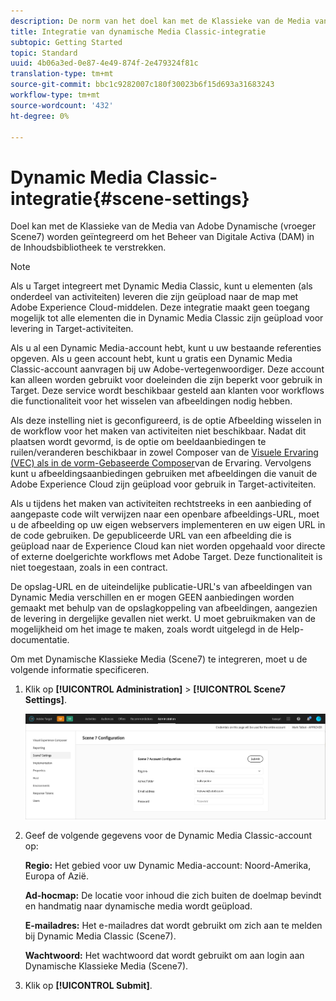```yaml
---
description: De norm van het doel kan met de Klassieke van de Media van Adobe Dynamische (vroeger Scene7) worden geïntegreerd om Digital Asset Management (DAM) in de Inhoudsbibliotheek te verstrekken.
title: Integratie van dynamische Media Classic-integratie
subtopic: Getting Started
topic: Standard
uuid: 4b06a3ed-0e87-4e49-874f-2e479324f81c
translation-type: tm+mt
source-git-commit: bbc1c9282007c180f30023b6f15d693a31683243
workflow-type: tm+mt
source-wordcount: '432'
ht-degree: 0%

---
```



# Dynamic Media Classic-integratie{#scene-settings}

Doel kan met de Klassieke van de Media van Adobe Dynamische (vroeger Scene7) worden geïntegreerd om het Beheer van Digitale Activa (DAM) in de Inhoudsbibliotheek te verstrekken.

>[!NOTE]
>
>Als u Target integreert met Dynamic Media Classic, kunt u elementen (als onderdeel van activiteiten) leveren die zijn geüpload naar de map met Adobe Experience Cloud-middelen. Deze integratie maakt geen toegang mogelijk tot alle elementen die in Dynamic Media Classic zijn geüpload voor levering in Target-activiteiten.

Als u al een Dynamic Media-account hebt, kunt u uw bestaande referenties opgeven. Als u geen account hebt, kunt u gratis een Dynamic Media Classic-account aanvragen bij uw Adobe-vertegenwoordiger. Deze account kan alleen worden gebruikt voor doeleinden die zijn beperkt voor gebruik in Target. Deze service wordt beschikbaar gesteld aan klanten voor workflows die functionaliteit voor het wisselen van afbeeldingen nodig hebben.

Als deze instelling niet is geconfigureerd, is de optie Afbeelding wisselen in de workflow voor het maken van activiteiten niet beschikbaar. Nadat dit plaatsen wordt gevormd, is de optie om beeldaanbiedingen te ruilen/veranderen beschikbaar in zowel Composer van de [Visuele Ervaring (VEC) als in de vorm-Gebaseerde Composer](../c-experiences/experiences.md#concept_A2E10F6AFB3D4AEAB6951EE14688848D)van de Ervaring. Vervolgens kunt u afbeeldingsaanbiedingen gebruiken met afbeeldingen die vanuit de Adobe Experience Cloud zijn geüpload voor gebruik in Target-activiteiten.

Als u tijdens het maken van activiteiten rechtstreeks in een aanbieding of aangepaste code wilt verwijzen naar een openbare afbeeldings-URL, moet u de afbeelding op uw eigen webservers implementeren en uw eigen URL in de code gebruiken. De gepubliceerde URL van een afbeelding die is geüpload naar de Experience Cloud kan niet worden opgehaald voor directe of externe doelgerichte workflows met Adobe Target. Deze functionaliteit is niet toegestaan, zoals in een contract.

De opslag-URL en de uiteindelijke publicatie-URL&#39;s van afbeeldingen van Dynamic Media verschillen en er mogen GEEN aanbiedingen worden gemaakt met behulp van de opslagkoppeling van afbeeldingen, aangezien de levering in dergelijke gevallen niet werkt. U moet gebruikmaken van de mogelijkheid om het image te maken, zoals wordt uitgelegd in de Help-documentatie.

Om met Dynamische Klassieke Media (Scene7) te integreren, moet u de volgende informatie specificeren.

1. Klik op **[!UICONTROL Administration]** > **[!UICONTROL Scene7 Settings]**.

   ![Pagina Scene7](/help/administrating-target/assets/scene7.png)

1. Geef de volgende gegevens voor de Dynamic Media Classic-account op:

   **Regio:** Het gebied voor uw Dynamic Media-account: Noord-Amerika, Europa of Azië.

   **Ad-hocmap:** De locatie voor inhoud die zich buiten de doelmap bevindt en handmatig naar dynamische media wordt geüpload.

   **E-mailadres:** Het e-mailadres dat wordt gebruikt om zich aan te melden bij Dynamic Media Classic (Scene7).

   **Wachtwoord:** Het wachtwoord dat wordt gebruikt om aan login aan Dynamische Klassieke Media (Scene7).

1. Klik op **[!UICONTROL Submit]**.
